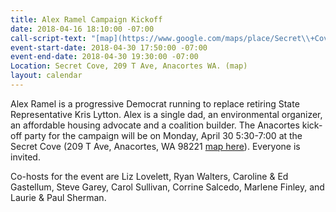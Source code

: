 ```yaml
---
title: Alex Ramel Campaign Kickoff
date: 2018-04-16 18:10:00 -07:00
call-script-text: "[map](https://www.google.com/maps/place/Secret\\+Cove/@48.520793,-122.6080777,17z/data=!3m1!4b1!4m5!3m4!1s0x5485775f7d13ea71:0xcaaf5fc8f91ccf77!8m2!3d48.520793!4d-122.605889?hl=en)"
event-start-date: 2018-04-30 17:50:00 -07:00
event-end-date: 2018-04-30 19:30:00 -07:00
Location: Secret Cove, 209 T Ave, Anacortes WA. (map)
layout: calendar
---
```


Alex Ramel is a progressive Democrat running to replace retiring State Representative Kris Lytton. Alex is a single dad, an environmental organizer, an affordable housing advocate and a coalition builder. The Anacortes kick-off party for the campaign will be on Monday, April 30 5:30-7:00 at the Secret Cove (209 T Ave, Anacortes, WA 98221 [map here](https://www.google.com/maps/place/Secret\+Cove/@48.520793,-122.6080777,17z/data=!3m1!4b1!4m5!3m4!1s0x5485775f7d13ea71:0xcaaf5fc8f91ccf77!8m2!3d48.520793!4d-122.605889?hl=en)). Everyone is invited.

Co-hosts for the event are Liz Lovelett, Ryan Walters, Caroline & Ed Gastellum, Steve Garey, Carol Sullivan, Corrine Salcedo, Marlene Finley, and Laurie & Paul Sherman.